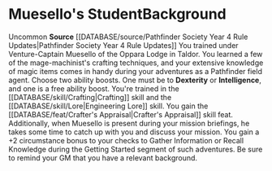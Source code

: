 ﻿---
id: '350'
name: Muesello's Student
source: '[[DATABASE/source/Pathfinder Society Year 4 Rule Updates|Pathfinder Society
  Year 4 Rule Updates]]'

---
# Muesello's Student<span class="item-type">Background</span>

<span class="trait-uncommon item-trait">Uncommon</span>
**Source** [[DATABASE/source/Pathfinder Society Year 4 Rule Updates|Pathfinder Society Year 4 Rule Updates]]
You trained under Venture-Captain Muesello of the Oppara Lodge in Taldor. You learned a few of the mage-machinist's crafting techniques, and your extensive knowledge of magic items comes in handy during your adventures as a Pathfinder field agent. 
Choose two ability boosts. One must be to **Dexterity** or **Intelligence**, and one is a free ability boost.
 You're trained in the [[DATABASE/skill/Crafting|Crafting]] skill and the [[DATABASE/skill/Lore|Engineering Lore]] skill. You gain the [[DATABASE/feat/Crafter's Appraisal|Crafter's Appraisal]] skill feat.
 Additionally, when Muesello is present during your mission briefings, he takes some time to catch up with you and discuss your mission. You gain a +2 circumstance bonus to your checks to Gather Information or Recall Knowledge during the Getting Started segment of such adventures. Be sure to remind your GM that you have a relevant background.